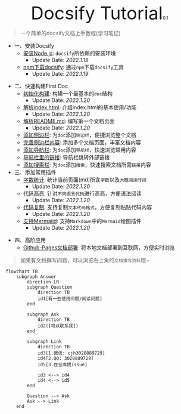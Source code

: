 <center><font size=64>Docsify Tutorial</font><small>0.1</small></center>

> 一个简单的docsify文档上手教程(学习笔记)

- 一、安装Docsify
  - [安装Node.js](./zh-cn/安装Node_js): `docsify`所依赖的安装环境
    - Update Date: _2022.1.19_
  - [npm下载docsify](./zh-cn/npm下载docsify): 通过`npm`下载`docsify`工具
    - Update Date: _2022.1.19_

* 二、快速构建First Doc
  * [初始化构建](./zh-cn/初始化构建): 构建一个最基本的`doc`结构
    * Update Date: _2022.1.20_
  * [解析index.html](./zh-cn/解析html "Docsify Tutorial"): 介绍index.html的基本使用/功能
    * Update Date: _2022.1.20_
  * [解析README.md](./zh-cn/解析README "Docsify Tutorial"): 编写第一个文档页面
    * Update Date: _2022.1.20_
  * [添加侧边栏](./zh-cn/添加侧边栏): 为`doc`添加`侧边栏`，便捷浏览整个文档
  * [完善侧边栏内容](./zh-cn/完善侧边栏内容 "Docsify Tutorial"): 添加多个文档页面，丰富文档内容
  * [添加导航栏](./zh-cn/添加导航栏): 为`doc`添加`导航栏`，快速浏览常用内容
  * [导航栏里的链接](./zh-cn/导航栏里的链接 "Docsify Tutorial"): 导航栏跳转外部链接
  * [添加搜索栏](./zh-cn/添加搜索栏): 为`doc`添加`搜索`，快速搜索文档所需`链接`内容
* 三、添加常用插件
  * [字数统计](./zh-cn/字数统计): 统计当前页面(md)所含`字数`以及`大概阅读时间`
    * Update Date: _2022.1.20_
  * [代码高亮](./zh-cn/代码高亮): 针对`不同语言代码`进行高亮，方便语法阅读
    * Update Date: _2022.1.20_
  * [代码复制](./zh-cn/代码复制): 支持复制`文本代码格式`，方便复制粘贴代码内容
    * Update Date: _2022.1.20_
  * [支持Mermaiid](./zh-cn/支持Mermaid): 支持`Markdown`中的`Mermaid`绘图插件
    * Update Date: _2022.1.20_

- 四、高阶应用
  - [Github-Pages文档部署](./zh-cn/Pages文档部署): 将本地文档部署到互联网，方便实时浏览



> 如果有文档撰写问题，可以浏览右上角的`文档撰写资料`哦~



```mermaid
flowchart TB
	subgraph Answer
	    direction LR
        subgraph Question
            direction TB
            id1[有一些使用问题/阅读问题]
        end

        subgraph Ask
            direction TB
            id2([可以联系我])
        end

        subgraph Link
            direction TB
            id3[1.微信: cjh3020889729]
            id4[2.QQ: 3020889729]
            id5[3.在仓库提issue]
            
            id3 <--> id4
            id4 <--> id5
        end
    
        Question --> Ask
        Ask --> Link
    end

```




